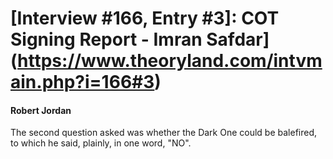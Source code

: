 # [Interview #166, Entry #3]: COT Signing Report - Imran Safdar](https://www.theoryland.com/intvmain.php?i=166#3)

#### Robert Jordan

The second question asked was whether the Dark One could be balefired, to which he said, plainly, in one word, "NO".


